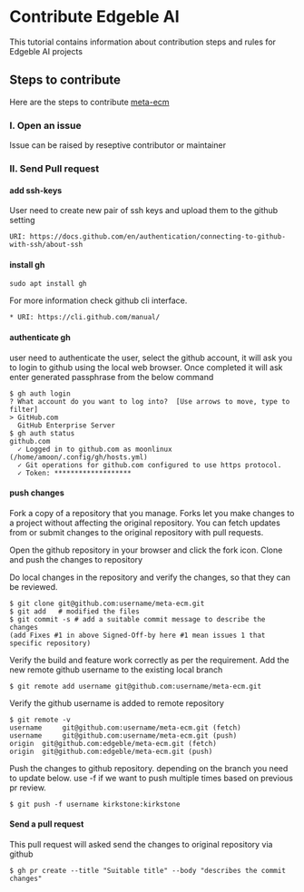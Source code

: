 # Contribute Edgeble AI

This tutorial contains information about contribution steps and rules for Edgeble AI projects

## Steps to contribute

Here are the steps to contribute [meta-ecm](https://github.com/edgeble/meta-ecm)

### I. Open an issue 

Issue can be raised by reseptive contributor or maintainer
   
### II. Send Pull request

#### add ssh-keys 
User need to create new pair of ssh keys and upload them to the github setting
```
URI: https://docs.github.com/en/authentication/connecting-to-github-with-ssh/about-ssh
```
#### install gh
```shell
sudo apt install gh
```
For more information check github cli interface.
```
* URI: https://cli.github.com/manual/
```
#### authenticate gh
user need to authenticate the user, select the github account, it will ask you to login 
to github using the local web browser. Once completed it will ask enter generated 
passphrase from the below command
```shell
$ gh auth login
? What account do you want to log into?  [Use arrows to move, type to filter]
> GitHub.com
  GitHub Enterprise Server
$ gh auth status
github.com
  ✓ Logged in to github.com as moonlinux (/home/amoon/.config/gh/hosts.yml)
  ✓ Git operations for github.com configured to use https protocol.
  ✓ Token: *******************
```
#### push changes
Fork a copy of a repository that you manage. Forks let you make changes to
a project without affecting the original repository. You can fetch updates
from or submit changes to the original repository with pull requests.

Open the github repository in your browser and click the fork icon.
Clone and push the changes to repository

Do local changes in the repository and verify the changes, so that they can be reviewed.
```shell
$ git clone git@github.com:username/meta-ecm.git
$ git add 	# modified the files
$ git commit -s	# add a suitable commit message to describe the changes
(add Fixes #1 in above Signed-Off-by here #1 mean issues 1 that specific repository)
```
Verify the build and feature work correctly as per the requirement.
Add the new remote github username to the existing local branch
```shell
$ git remote add username git@github.com:username/meta-ecm.git
```
Verify the github username is added to remote repository
```shell
$ git remote -v
username     git@github.com:username/meta-ecm.git (fetch)
username     git@github.com:username/meta-ecm.git (push)
origin  git@github.com:edgeble/meta-ecm.git (fetch)
origin  git@github.com:edgeble/meta-ecm.git (push)
```
Push the changes to github repository. depending on the branch you need to update below.
use -f if we want to push multiple times based on previous pr review.
```shell
$ git push -f username kirkstone:kirkstone
```
#### Send a pull request
This pull request will asked send the changes to original repository via github
```shell
$ gh pr create --title "Suitable title" --body "describes the commit changes"
```
